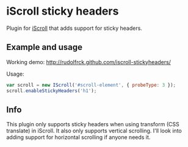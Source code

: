 iScroll sticky headers
======================

Plugin for [iScroll](http://cubiq.org/iscroll-5) that adds support for sticky headers.


## Example and usage
Working demo: http://rudolfrck.github.com/iscroll-stickyheaders/

Usage:

``` js
var scroll = new IScroll('#scroll-element', { probeType: 3 });
scroll.enableStickyHeaders('h1');
```

## Info
This plugin only supports sticky headers when using transform (CSS translate) in iScroll.
It also only supports vertical scrolling. I'll look into adding support for horizontal scrolling if anyone needs it.
